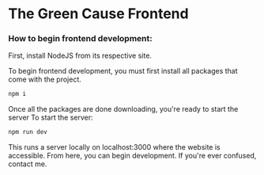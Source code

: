 # The Green Cause Frontend
### How to begin frontend development:

First, install NodeJS from its respective site. 

To begin frontend development, you must first install all packages that come with the project.
```bash
npm i
```

Once all the packages are done downloading, you're ready to start the server
To start the server:
```bash
npm run dev
```

This runs a server locally on localhost:3000 where the website is accessible.
From here, you can begin development. If you're ever confused, contact me.
